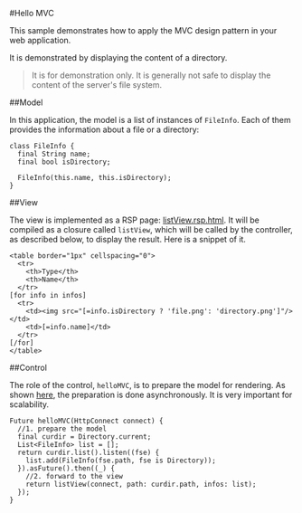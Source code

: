 #Hello MVC

This sample demonstrates how to apply the MVC design pattern in your web application.

It is demonstrated by displaying the content of a directory.

> It is for demonstration only. It is generally not safe to display the content of the server's file system.

##Model

In this application, the model is a list of instances of `FileInfo`. Each of them provides the information about a file or a directory:

    class FileInfo {
      final String name;
      final bool isDirectory;

      FileInfo(this.name, this.isDirectory);
    }

##View

The view is implemented as a RSP page: [listView.rsp.html](https://github.com/rikulo/stream/blob/master/example/hello-mvc/webapp/listView.rsp.html). It will be compiled as a closure called `listView`, which will be called by the controller, as described below, to display the result. Here is a snippet of it.

    <table border="1px" cellspacing="0">
      <tr>
        <th>Type</th>
        <th>Name</th>
      </tr>
    [for info in infos]
      <tr>
        <td><img src="[=info.isDirectory ? 'file.png': 'directory.png']"/></td>
        <td>[=info.name]</td>
      </tr>
    [/for]
    </table>


##Control

The role of the control, `helloMVC`, is to prepare the model for rendering. As shown [here](https://github.com/rikulo/stream/blob/master/example/hello-mvc/webapp/main.dart), the preparation is done asynchronously. It is very important for scalability.

    Future helloMVC(HttpConnect connect) {
      //1. prepare the model
      final curdir = Directory.current;
      List<FileInfo> list = [];
      return curdir.list().listen((fse) {
        list.add(FileInfo(fse.path, fse is Directory));
      }).asFuture().then((_) {
        //2. forward to the view
        return listView(connect, path: curdir.path, infos: list);
      });
    }
